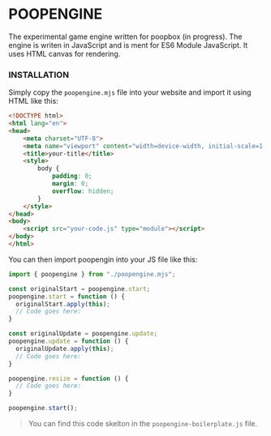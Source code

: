 # POOPENGINE
The experimental game engine written for poopbox (in progress). The engine is writen in JavaScript and is ment for ES6 Module JavaScript. It uses HTML canvas for rendering.
### INSTALLATION
Simply copy the `poopengine.mjs` file into your website and import it using HTML like this:
```html
<!DOCTYPE html>
<html lang="en">
<head>
    <meta charset="UTF-8">
    <meta name="viewport" content="width=device-width, initial-scale=1.0">
    <title>your-title</title>
    <style>
        body {
            padding: 0;
            margin: 0;
            overflow: hidden;
        }
    </style>
</head>
<body>
    <script src="your-code.js" type="module"></script>
</body>
</html>
```

You can then import poopengin into your JS file like this:
```js
import { poopengine } from "./poopengine.mjs";

const originalStart = poopengine.start;
poopengine.start = function () {
  originalStart.apply(this);
  // Code goes here:
}

const originalUpdate = poopengine.update;
poopengine.update = function () {
  originalUpdate.apply(this);
  // Code goes here:
}

poopengine.resize = function () {
  // Code goes here:
}

poopengine.start();
```
>You can find this code skelton in the `poopengine-boilerplate.js` file.
